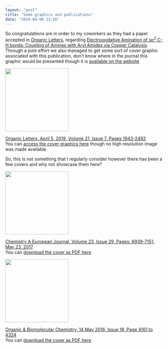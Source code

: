 ```yaml
---
layout: "post"
title: "Some graphics and publications"
date: "2019-04-08 13:56"
---
```

So congratulations are in order to my coworkers as they had a paper accepted in [Organic Letters](https://pubs.acs.org/journal/orlef7), regarding [Electrooxidative Amination of sp<sup>2</sup> C-H bonds: Coupling of Amines with Aryl Amides via Copper Catalysis](https://dx.doi.org/10.1021/acs.orglett.9b00003). Through a joint effort we also managed to get some sort of cover graphic associated with this publication, don't know where in the journal this graphic would be presented though it is [available on the website](https://pubs.acs.org/appl/literatum/publisher/achs/journals/content/orlef7/2019/orlef7.2019.21.issue-7/orlef7.2019.21.issue-7/20190405/orlef7.2019.21.issue-7.largecover-2.jpg?radn=405289385171290)

<img src="https://pubs.acs.org/appl/literatum/publisher/achs/journals/content/orlef7/2019/orlef7.2019.21.issue-7/orlef7.2019.21.issue-7/20190405/orlef7.2019.21.issue-7.largecover-2.jpg?radn=405289385171290" width="200">

[Organic Letters, April 5, 2019, Volume 21, Issue 7, Pages 1943-2492](https://pubs.acs.org/toc/orlef7/current)  
You can [access the cover graphics here](https://pubs.acs.org/appl/literatum/publisher/achs/journals/content/orlef7/2019/orlef7.2019.21.issue-7/orlef7.2019.21.issue-7/20190405/orlef7.2019.21.issue-7.largecover-2.jpg?radn=368288169607605) though no high resolution image was made available.

So, this is not something that I regularly consider however there has been a few covers and why not showcase them here?

<img src="https://wol-prod-cdn.literatumonline.com/cms/attachment/18ddbf80-1e7a-4960-97cd-62abe26ede8e/chem201701074-toc-0001-m.jpg" width="200">

[Chemistry A European Journal, Volume 23, Issue 29, Pages: 6939-7151, May 23, 2017](https://onlinelibrary.wiley.com/toc/15213765/23/29)  
You can [download the cover as PDF here](https://onlinelibrary-wiley-com.proxy.lnu.se/doi/epdf/10.1002/chem.201701074)

<img src="https://pubs.rsc.org/services/images/RSCpubs.ePlatform.Service.FreeContent.ImageService.svc/ImageService/image/CoverIssue?id=ob&issueid=OB014018" width="200">

[Organic & Biomolecular Chemistry, 14 May 2016, Issue 18, Page 4161 to 4324](https://pubs.rsc.org/en/journals/journalissues/ob#!issueid=ob014018&type=current&issnprint=1477-0520)  
You can [download the cover as PDF here](https://pubs.rsc.org/en/content/articlepdf/2016/ob/c6ob90067d?page=search)
